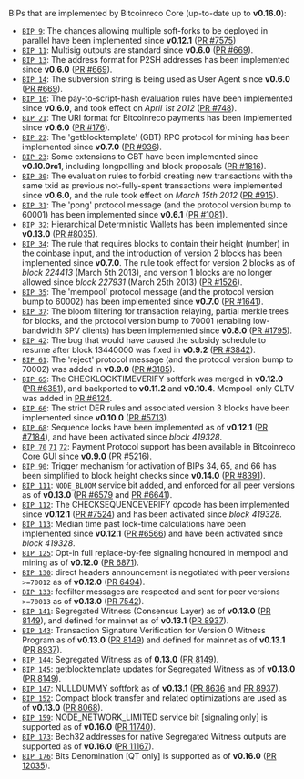 BIPs that are implemented by Bitcoinreco Core (up-to-date up to **v0.16.0**):

* [`BIP 9`](https://github.com/bitcoinreco/bips/blob/master/bip-0009.mediawiki): The changes allowing multiple soft-forks to be deployed in parallel have been implemented since **v0.12.1**  ([PR #7575](https://github.com/bitcoinreco/bitcoinreco/pull/7575))
* [`BIP 11`](https://github.com/bitcoinreco/bips/blob/master/bip-0011.mediawiki): Multisig outputs are standard since **v0.6.0** ([PR #669](https://github.com/bitcoinreco/bitcoinreco/pull/669)).
* [`BIP 13`](https://github.com/bitcoinreco/bips/blob/master/bip-0013.mediawiki): The address format for P2SH addresses has been implemented since **v0.6.0** ([PR #669](https://github.com/bitcoinreco/bitcoinreco/pull/669)).
* [`BIP 14`](https://github.com/bitcoinreco/bips/blob/master/bip-0014.mediawiki): The subversion string is being used as User Agent since **v0.6.0** ([PR #669](https://github.com/bitcoinreco/bitcoinreco/pull/669)).
* [`BIP 16`](https://github.com/bitcoinreco/bips/blob/master/bip-0016.mediawiki): The pay-to-script-hash evaluation rules have been implemented since **v0.6.0**, and took effect on *April 1st 2012* ([PR #748](https://github.com/bitcoinreco/bitcoinreco/pull/748)).
* [`BIP 21`](https://github.com/bitcoinreco/bips/blob/master/bip-0021.mediawiki): The URI format for Bitcoinreco payments has been implemented since **v0.6.0** ([PR #176](https://github.com/bitcoinreco/bitcoinreco/pull/176)).
* [`BIP 22`](https://github.com/bitcoinreco/bips/blob/master/bip-0022.mediawiki): The 'getblocktemplate' (GBT) RPC protocol for mining has been implemented since **v0.7.0** ([PR #936](https://github.com/bitcoinreco/bitcoinreco/pull/936)).
* [`BIP 23`](https://github.com/bitcoinreco/bips/blob/master/bip-0023.mediawiki): Some extensions to GBT have been implemented since **v0.10.0rc1**, including longpolling and block proposals ([PR #1816](https://github.com/bitcoinreco/bitcoinreco/pull/1816)).
* [`BIP 30`](https://github.com/bitcoinreco/bips/blob/master/bip-0030.mediawiki): The evaluation rules to forbid creating new transactions with the same txid as previous not-fully-spent transactions were implemented since **v0.6.0**, and the rule took effect on *March 15th 2012* ([PR #915](https://github.com/bitcoinreco/bitcoinreco/pull/915)).
* [`BIP 31`](https://github.com/bitcoinreco/bips/blob/master/bip-0031.mediawiki): The 'pong' protocol message (and the protocol version bump to 60001) has been implemented since **v0.6.1** ([PR #1081](https://github.com/bitcoinreco/bitcoinreco/pull/1081)).
* [`BIP 32`](https://github.com/bitcoinreco/bips/blob/master/bip-0032.mediawiki): Hierarchical Deterministic Wallets has been implemented since **v0.13.0** ([PR #8035](https://github.com/bitcoinreco/bitcoinreco/pull/8035)).
* [`BIP 34`](https://github.com/bitcoinreco/bips/blob/master/bip-0034.mediawiki): The rule that requires blocks to contain their height (number) in the coinbase input, and the introduction of version 2 blocks has been implemented since **v0.7.0**. The rule took effect for version 2 blocks as of *block 224413* (March 5th 2013), and version 1 blocks are no longer allowed since *block 227931* (March 25th 2013) ([PR #1526](https://github.com/bitcoinreco/bitcoinreco/pull/1526)).
* [`BIP 35`](https://github.com/bitcoinreco/bips/blob/master/bip-0035.mediawiki): The 'mempool' protocol message (and the protocol version bump to 60002) has been implemented since **v0.7.0** ([PR #1641](https://github.com/bitcoinreco/bitcoinreco/pull/1641)).
* [`BIP 37`](https://github.com/bitcoinreco/bips/blob/master/bip-0037.mediawiki): The bloom filtering for transaction relaying, partial merkle trees for blocks, and the protocol version bump to 70001 (enabling low-bandwidth SPV clients) has been implemented since **v0.8.0** ([PR #1795](https://github.com/bitcoinreco/bitcoinreco/pull/1795)).
* [`BIP 42`](https://github.com/bitcoinreco/bips/blob/master/bip-0042.mediawiki): The bug that would have caused the subsidy schedule to resume after block 13440000 was fixed in **v0.9.2** ([PR #3842](https://github.com/bitcoinreco/bitcoinreco/pull/3842)).
* [`BIP 61`](https://github.com/bitcoinreco/bips/blob/master/bip-0061.mediawiki): The 'reject' protocol message (and the protocol version bump to 70002) was added in **v0.9.0** ([PR #3185](https://github.com/bitcoinreco/bitcoinreco/pull/3185)).
* [`BIP 65`](https://github.com/bitcoinreco/bips/blob/master/bip-0065.mediawiki): The CHECKLOCKTIMEVERIFY softfork was merged in **v0.12.0** ([PR #6351](https://github.com/bitcoinreco/bitcoinreco/pull/6351)), and backported to **v0.11.2** and **v0.10.4**. Mempool-only CLTV was added in [PR #6124](https://github.com/bitcoinreco/bitcoinreco/pull/6124).
* [`BIP 66`](https://github.com/bitcoinreco/bips/blob/master/bip-0066.mediawiki): The strict DER rules and associated version 3 blocks have been implemented since **v0.10.0** ([PR #5713](https://github.com/bitcoinreco/bitcoinreco/pull/5713)).
* [`BIP 68`](https://github.com/bitcoinreco/bips/blob/master/bip-0068.mediawiki): Sequence locks have been implemented as of **v0.12.1**  ([PR #7184](https://github.com/bitcoinreco/bitcoinreco/pull/7184)), and have been activated since *block 419328*.
* [`BIP 70`](https://github.com/bitcoinreco/bips/blob/master/bip-0070.mediawiki) [`71`](https://github.com/bitcoinreco/bips/blob/master/bip-0071.mediawiki) [`72`](https://github.com/bitcoinreco/bips/blob/master/bip-0072.mediawiki): Payment Protocol support has been available in Bitcoinreco Core GUI since **v0.9.0** ([PR #5216](https://github.com/bitcoinreco/bitcoinreco/pull/5216)).
* [`BIP 90`](https://github.com/bitcoinreco/bips/blob/master/bip-0090.mediawiki): Trigger mechanism for activation of BIPs 34, 65, and 66 has been simplified to block height checks since **v0.14.0** ([PR #8391](https://github.com/bitcoinreco/bitcoinreco/pull/8391)).
* [`BIP 111`](https://github.com/bitcoinreco/bips/blob/master/bip-0111.mediawiki): `NODE_BLOOM` service bit added, and enforced for all peer versions as of **v0.13.0** ([PR #6579](https://github.com/bitcoinreco/bitcoinreco/pull/6579) and [PR #6641](https://github.com/bitcoinreco/bitcoinreco/pull/6641)).
* [`BIP 112`](https://github.com/bitcoinreco/bips/blob/master/bip-0112.mediawiki): The CHECKSEQUENCEVERIFY opcode has been implemented since **v0.12.1** ([PR #7524](https://github.com/bitcoinreco/bitcoinreco/pull/7524)) and has been activated since *block 419328*.
* [`BIP 113`](https://github.com/bitcoinreco/bips/blob/master/bip-0113.mediawiki): Median time past lock-time calculations have been implemented since **v0.12.1** ([PR #6566](https://github.com/bitcoinreco/bitcoinreco/pull/6566)) and have been activated since *block 419328*.
* [`BIP 125`](https://github.com/bitcoinreco/bips/blob/master/bip-0125.mediawiki): Opt-in full replace-by-fee signaling honoured in mempool and mining as of **v0.12.0** ([PR 6871](https://github.com/bitcoinreco/bitcoinreco/pull/6871)).
* [`BIP 130`](https://github.com/bitcoinreco/bips/blob/master/bip-0130.mediawiki): direct headers announcement is negotiated with peer versions `>=70012` as of **v0.12.0** ([PR 6494](https://github.com/bitcoinreco/bitcoinreco/pull/6494)).
* [`BIP 133`](https://github.com/bitcoinreco/bips/blob/master/bip-0133.mediawiki): feefilter messages are respected and sent for peer versions `>=70013` as of **v0.13.0** ([PR 7542](https://github.com/bitcoinreco/bitcoinreco/pull/7542)).
* [`BIP 141`](https://github.com/bitcoinreco/bips/blob/master/bip-0141.mediawiki): Segregated Witness (Consensus Layer) as of **v0.13.0** ([PR 8149](https://github.com/bitcoinreco/bitcoinreco/pull/8149)), and defined for mainnet as of **v0.13.1** ([PR 8937](https://github.com/bitcoinreco/bitcoinreco/pull/8937)).
* [`BIP 143`](https://github.com/bitcoinreco/bips/blob/master/bip-0143.mediawiki): Transaction Signature Verification for Version 0 Witness Program as of **v0.13.0** ([PR 8149](https://github.com/bitcoinreco/bitcoinreco/pull/8149)) and defined for mainnet as of **v0.13.1** ([PR 8937](https://github.com/bitcoinreco/bitcoinreco/pull/8937)).
* [`BIP 144`](https://github.com/bitcoinreco/bips/blob/master/bip-0144.mediawiki): Segregated Witness as of **0.13.0** ([PR 8149](https://github.com/bitcoinreco/bitcoinreco/pull/8149)).
* [`BIP 145`](https://github.com/bitcoinreco/bips/blob/master/bip-0145.mediawiki): getblocktemplate updates for Segregated Witness as of **v0.13.0** ([PR 8149](https://github.com/bitcoinreco/bitcoinreco/pull/8149)).
* [`BIP 147`](https://github.com/bitcoinreco/bips/blob/master/bip-0147.mediawiki): NULLDUMMY softfork as of **v0.13.1** ([PR 8636](https://github.com/bitcoinreco/bitcoinreco/pull/8636) and [PR 8937](https://github.com/bitcoinreco/bitcoinreco/pull/8937)).
* [`BIP 152`](https://github.com/bitcoinreco/bips/blob/master/bip-0152.mediawiki): Compact block transfer and related optimizations are used as of **v0.13.0** ([PR 8068](https://github.com/bitcoinreco/bitcoinreco/pull/8068)).
* [`BIP 159`](https://github.com/bitcoinreco/bips/blob/master/bip-0159.mediawiki): NODE_NETWORK_LIMITED service bit [signaling only] is supported as of **v0.16.0** ([PR 11740](https://github.com/bitcoinreco/bitcoinreco/pull/11740)).
* [`BIP 173`](https://github.com/bitcoinreco/bips/blob/master/bip-0173.mediawiki): Bech32 addresses for native Segregated Witness outputs are supported as of **v0.16.0** ([PR 11167](https://github.com/bitcoinreco/bitcoinreco/pull/11167)).
* [`BIP 176`](https://github.com/bitcoinreco/bips/blob/master/bip-0176.mediawiki): Bits Denomination [QT only] is supported as of **v0.16.0** ([PR 12035](https://github.com/bitcoinreco/bitcoinreco/pull/12035)).
